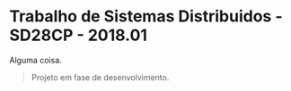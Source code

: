 # Trabalho de Sistemas Distribuidos - SD28CP - 2018.01

  Alguma coisa.

> Projeto em fase de desenvolvimento.
